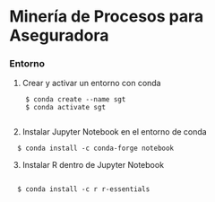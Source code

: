 # Minería de Procesos para Aseguradora

### Entorno

1. Crear y activar un entorno con conda

``` shell
    $ conda create --name sgt
    $ conda activate sgt
  
```
  
2. Instalar Jupyter Notebook en el entorno de conda  
``` shell
  $ conda install -c conda-forge notebook
```
  
3. Instalar R dentro de Jupyter Notebook

``` shell

  $ conda install -c r r-essentials
  
```
